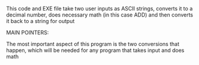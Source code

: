 This code and EXE file take two user inputs as ASCII strings, converts it to a decimal number, does necessary math (in this case ADD) and then converts it back to a string for output

MAIN POINTERS:

The most important aspect of this program is the two conversions that happen, which will be needed for any program that takes input and does math
